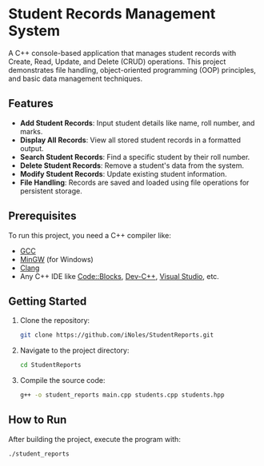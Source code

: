 # Student Records Management System

A C++ console-based application that manages student records with Create, Read, Update, and Delete (CRUD) operations. This project demonstrates file handling, object-oriented programming (OOP) principles, and basic data management techniques.

## Features

- **Add Student Records**: Input student details like name, roll number, and marks.
- **Display All Records**: View all stored student records in a formatted output.
- **Search Student Records**: Find a specific student by their roll number.
- **Delete Student Records**: Remove a student's data from the system.
- **Modify Student Records**: Update existing student information.
- **File Handling**: Records are saved and loaded using file operations for persistent storage.

## Prerequisites

To run this project, you need a C++ compiler like:

- [GCC](https://gcc.gnu.org/)
- [MinGW](http://www.mingw.org/) (for Windows)
- [Clang](https://clang.llvm.org/)
- Any C++ IDE like [Code::Blocks](http://www.codeblocks.org/), [Dev-C++](https://sourceforge.net/projects/orwelldevcpp/), [Visual Studio](https://visualstudio.microsoft.com/), etc.

## Getting Started

1. Clone the repository:
   ```bash
   git clone https://github.com/iNoles/StudentReports.git
   ```
2. Navigate to the project directory:
   ```bash
   cd StudentReports
   ```
3. Compile the source code:
   ```bash
   g++ -o student_reports main.cpp students.cpp students.hpp
   ```
## How to Run
After building the project, execute the program with:
```bash
./student_reports
```

